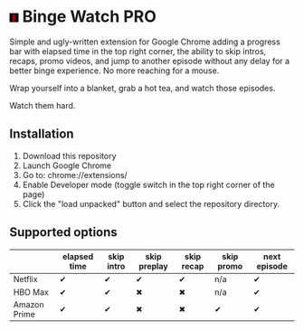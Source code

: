 # ![Binge Watch PRO icon](./icon.png) Binge Watch PRO
Simple and ugly-written extension for Google Chrome adding a progress bar with elapsed time in the top right corner, the ability to skip intros, recaps, promo videos, and jump to another episode without any delay for a better binge experience. No more reaching for a mouse.

Wrap yourself into a blanket, grab a hot tea, and watch those episodes. 

Watch them hard.

## Installation
1. Download this repository
2. Launch Google Chrome
3. Go to: chrome://extensions/
4. Enable Developer mode (toggle switch in the top right corner of the page)
5. Click the "load unpacked" button and select the repository directory.

## Supported options
||elapsed time|skip intro|skip preplay|skip recap|skip promo|next episode|
| --- | --- | --- | --- | --- | --- | --- |
|Netflix|✔|✔|✔|✔|n/a|✔|
|HBO Max|✔|✔|✖|✖|n/a|✔|
|Amazon Prime|✔|✔|✖|✖|✔|✔|

